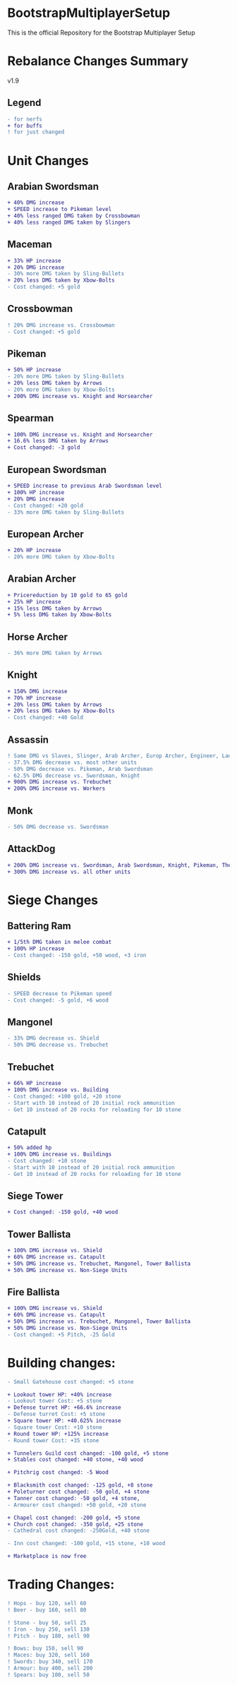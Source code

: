 # BootstrapMultiplayerSetup
This is the official Repository for the Bootstrap Multiplayer Setup


# Rebalance Changes Summary

v1.9

## Legend
```diff
- for nerfs
+ for buffs
! for just changed
```

# Unit Changes
## Arabian Swordsman
```diff
+ 40% DMG increase
+ SPEED increase to Pikeman level
+ 40% less ranged DMG taken by Crossbowman
+ 40% less ranged DMG taken by Slingers
```
## Maceman
```diff
+ 33% HP increase
+ 20% DMG increase
- 30% more DMG taken by Sling-Bullets
+ 20% less DMG taken by Xbow-Bolts
- Cost changed: +5 gold
```
## Crossbowman
```diff
! 20% DMG increase vs. Crossbowman
- Cost changed: +5 gold
```
## Pikeman
```diff
+ 50% HP increase
- 20% more DMG taken by Sling-Bullets
+ 20% less DMG taken by Arrows
- 20% more DMG taken by Xbow-Bolts
+ 200% DMG increase vs. Knight and Horsearcher
```
## Spearman
```diff
+ 100% DMG increase vs. Knight and Horsearcher
+ 16.6% less DMG taken by Arrows
+ Cost changed: -3 gold
```
## European Swordsman
```diff
+ SPEED increase to previous Arab Swordsman level
+ 100% HP increase
+ 20% DMG increase
- Cost changed: +20 gold
- 33% more DMG taken by Sling-Bullets
```
## European Archer
```diff
+ 20% HP increase
- 20% more DMG taken by Xbow-Bolts
```
## Arabian Archer
```diff
+ Pricereduction by 10 gold to 65 gold
+ 25% HP increase
+ 15% less DMG taken by Arrows
+ 5% less DMG taken by Xbow-Bolts
```
## Horse Archer
```diff
- 36% more DMG taken by Arrows
```
## Knight
```diff
+ 150% DMG increase
+ 70% HP increase
+ 20% less DMG taken by Arrows 
+ 20% less DMG taken by Xbow-Bolts
- Cost changed: +40 Gold
```
## Assassin
```diff
! Same DMG vs Slaves, Slinger, Arab Archer, Europ Archer, Engineer, Ladderman, HorseArcher, FireThrower
- 37.5% DMG decrease vs. most other units
- 50% DMG decrease vs. Pikeman, Arab Swordsman
- 62.5% DMG decrease vs. Swordsman, Knight
+ 900% DMG increase vs. Trebuchet
+ 200% DMG increase vs. Workers
```
## Monk
```diff
- 50% DMG decrease vs. Swordsman
```
## AttackDog
```diff
+ 200% DMG increase vs. Swordsman, Arab Swordsman, Knight, Pikeman, The Lord
+ 300% DMG increase vs. all other units
```
# Siege Changes
## Battering Ram
```diff
+ 1/5th DMG taken in melee combat
+ 100% HP increase
- Cost changed: -150 gold, +50 wood, +3 iron
```
## Shields
```diff
- SPEED decrease to Pikeman speed
- Cost changed: -5 gold, +6 wood
```
## Mangonel
```diff
- 33% DMG decrease vs. Shield
- 50% DMG decrease vs. Trebuchet
```
## Trebuchet
```diff
+ 66% HP increase
+ 100% DMG increase vs. Building
- Cost changed: +100 gold, +20 stone
- Start with 10 instead of 20 initial rock ammunition
- Get 10 instead of 20 rocks for reloading for 10 stone
```
## Catapult
```diff
+ 50% added hp
+ 100% DMG increase vs. Buildings
- Cost changed: +10 stone
- Start with 10 instead of 20 initial rock ammunition
- Get 10 instead of 20 rocks for reloading for 10 stone
```
## Siege Tower
```diff
+ Cost changed: -150 gold, +40 wood
```
## Tower Ballista
```diff
+ 100% DMG increase vs. Shield
+ 60% DMG increase vs. Catapult
+ 50% DMG increase vs. Trebuchet, Mangonel, Tower Ballista
+ 50% DMG increase vs. Non-Siege Units
```
## Fire Ballista
```diff
+ 100% DMG increase vs. Shield
+ 60% DMG increase vs. Catapult
+ 50% DMG increase vs. Trebuchet, Mangonel, Tower Ballista
+ 50% DMG increase vs. Non-Siege Units
- Cost changed: +5 Pitch, -25 Gold
```
# Building changes:
```diff
- Small Gatehouse cost changed: +5 stone

+ Lookout tower HP: +40% increase
- Lookout tower Cost: +5 stone
+ Defense turret HP: +66.6% increase
- Defense turret Cost: +5 stone
+ Square tower HP: +40.625% increase
- Square tower Cost: +10 stone
+ Round tower HP: +125% increase
- Round tower Cost: +35 stone

+ Tunnelers Guild cost changed: -100 gold, +5 stone
+ Stables cost changed: +40 stone, +40 wood

+ Pitchrig cost changed: -5 Wood

+ Blacksmith cost changed: -125 gold, +8 stone
+ Poleturner cost changed: -50 gold, +4 stone
+ Tanner cost changed: -50 gold, +4 stone,
- Armourer cost changed: +50 gold, +20 stone

+ Chapel cost changed: -200 gold, +5 stone
+ Church cost changed: -350 gold, +25 stone
- Cathedral cost changed: -250Gold, +40 stone

- Inn cost changed: -100 gold, +15 stone, +10 wood

+ Marketplace is now free
```

# Trading Changes:
```diff
! Hops - buy 120, sell 60
! Beer - buy 160, sell 80

! Stone - buy 50, sell 25
! Iron - buy 250, sell 130
! Pitch - buy 180, sell 90

! Bows: buy 150, sell 90
! Maces: buy 320, sell 160
! Swords: buy 340, sell 170
! Armour: buy 400, sell 200
! Spears: buy 100, sell 50
```
